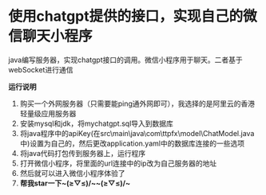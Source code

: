 # 使用chatgpt提供的接口，实现自己的微信聊天小程序
java编写服务器，实现chatgpt接口的调用。微信小程序用于聊天。二者基于webSocket进行通信

**运行说明**
1. 购买一个外网服务器（只需要能ping通外网即可），我选择的是阿里云的香港轻量级应用服务器
2. 安装mysql和jdk，将mychatgpt.sql导入到数据库
3. 将java程序中的apiKey(在src\main\java\com\ttpfx\model\ChatModel.java中)设置为自己的，然后更改application.yaml中的数据库连接的一些选项
4. 将java代码打包传到服务器上，运行程序
5. 打开微信小程序，将里面的url连接中的ip改为自己服务器的地址
6. 然后就可以进入微信小程序体验了
7. **帮我star一下~\(≥▽≤)/~~\(≥▽≤)/~**
